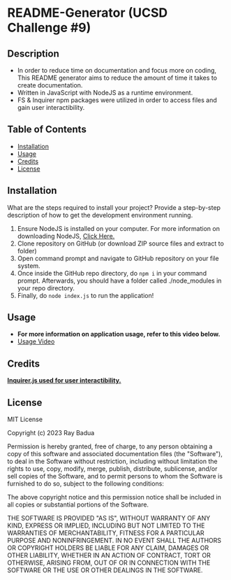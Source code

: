 # README-Generator (UCSD Challenge #9)

## Description

- In order to reduce time on documentation and focus more on coding, This README generator aims to reduce the amount of time it takes to create documentation.
- Written in JavaScript with NodeJS as a runtime environment.
- FS & Inquirer npm packages were utilized in order to access files and gain user interactibility.

## Table of Contents

- [Installation](#installation)
- [Usage](#usage)
- [Credits](#credits)
- [License](#license)

## Installation

What are the steps required to install your project? Provide a step-by-step description of how to get the development environment running.

1. Ensure NodeJS is installed on your computer. For more information on downloading NodeJS, [Click Here.](https://nodejs.org/en)
2. Clone repository on GitHub (or download ZIP source files and extract to folder)
3. Open command prompt and navigate to GitHub repository on your file system.
4. Once inside the GitHub repo directory, do `npm i` in your command prompt. Afterwards, you should have a folder called ./node_modules in your repo directory.
5. Finally, do `node index.js` to run the application!

## Usage

- **For more information on application usage, refer to this video below.**
- [Usage Video](https://github.com/epicasino/README-Generator/assets/99784684/566b6620-fc0a-4da2-972e-6abaf52da57a)

## Credits

[**Inquirer.js used for user interactibility.**](https://www.npmjs.com/package/inquirer#examples)

## License

MIT License

Copyright (c) 2023 Ray Badua

Permission is hereby granted, free of charge, to any person obtaining a copy
of this software and associated documentation files (the "Software"), to deal
in the Software without restriction, including without limitation the rights
to use, copy, modify, merge, publish, distribute, sublicense, and/or sell
copies of the Software, and to permit persons to whom the Software is
furnished to do so, subject to the following conditions:

The above copyright notice and this permission notice shall be included in all
copies or substantial portions of the Software.

THE SOFTWARE IS PROVIDED "AS IS", WITHOUT WARRANTY OF ANY KIND, EXPRESS OR
IMPLIED, INCLUDING BUT NOT LIMITED TO THE WARRANTIES OF MERCHANTABILITY,
FITNESS FOR A PARTICULAR PURPOSE AND NONINFRINGEMENT. IN NO EVENT SHALL THE
AUTHORS OR COPYRIGHT HOLDERS BE LIABLE FOR ANY CLAIM, DAMAGES OR OTHER
LIABILITY, WHETHER IN AN ACTION OF CONTRACT, TORT OR OTHERWISE, ARISING FROM,
OUT OF OR IN CONNECTION WITH THE SOFTWARE OR THE USE OR OTHER DEALINGS IN THE
SOFTWARE.
